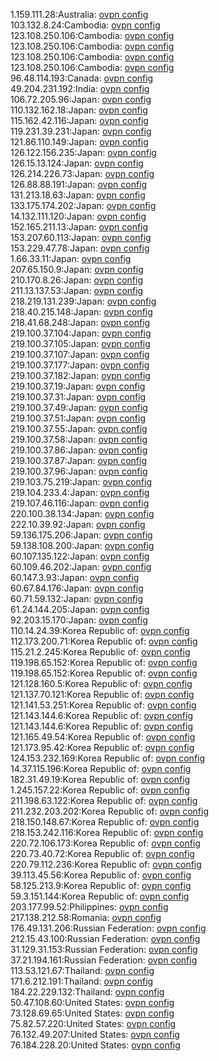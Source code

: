 1.159.111.28:Australia: [ovpn config](vpn/1_159_111_28.ovpn)  
103.132.8.24:Cambodia: [ovpn config](vpn/103_132_8_24.ovpn)  
123.108.250.106:Cambodia: [ovpn config](vpn/123_108_250_106.ovpn)  
123.108.250.106:Cambodia: [ovpn config](vpn/123_108_250_106.ovpn)  
123.108.250.106:Cambodia: [ovpn config](vpn/123_108_250_106.ovpn)  
123.108.250.106:Cambodia: [ovpn config](vpn/123_108_250_106.ovpn)  
96.48.114.193:Canada: [ovpn config](vpn/96_48_114_193.ovpn)  
49.204.231.192:India: [ovpn config](vpn/49_204_231_192.ovpn)  
106.72.205.96:Japan: [ovpn config](vpn/106_72_205_96.ovpn)  
110.132.162.18:Japan: [ovpn config](vpn/110_132_162_18.ovpn)  
115.162.42.116:Japan: [ovpn config](vpn/115_162_42_116.ovpn)  
119.231.39.231:Japan: [ovpn config](vpn/119_231_39_231.ovpn)  
121.86.110.149:Japan: [ovpn config](vpn/121_86_110_149.ovpn)  
126.122.156.235:Japan: [ovpn config](vpn/126_122_156_235.ovpn)  
126.15.13.124:Japan: [ovpn config](vpn/126_15_13_124.ovpn)  
126.214.226.73:Japan: [ovpn config](vpn/126_214_226_73.ovpn)  
126.88.88.191:Japan: [ovpn config](vpn/126_88_88_191.ovpn)  
131.213.18.63:Japan: [ovpn config](vpn/131_213_18_63.ovpn)  
133.175.174.202:Japan: [ovpn config](vpn/133_175_174_202.ovpn)  
14.132.111.120:Japan: [ovpn config](vpn/14_132_111_120.ovpn)  
152.165.211.13:Japan: [ovpn config](vpn/152_165_211_13.ovpn)  
153.207.60.113:Japan: [ovpn config](vpn/153_207_60_113.ovpn)  
153.229.47.78:Japan: [ovpn config](vpn/153_229_47_78.ovpn)  
1.66.33.11:Japan: [ovpn config](vpn/1_66_33_11.ovpn)  
207.65.150.9:Japan: [ovpn config](vpn/207_65_150_9.ovpn)  
210.170.8.26:Japan: [ovpn config](vpn/210_170_8_26.ovpn)  
211.13.137.53:Japan: [ovpn config](vpn/211_13_137_53.ovpn)  
218.219.131.239:Japan: [ovpn config](vpn/218_219_131_239.ovpn)  
218.40.215.148:Japan: [ovpn config](vpn/218_40_215_148.ovpn)  
218.41.68.248:Japan: [ovpn config](vpn/218_41_68_248.ovpn)  
219.100.37.104:Japan: [ovpn config](vpn/219_100_37_104.ovpn)  
219.100.37.105:Japan: [ovpn config](vpn/219_100_37_105.ovpn)  
219.100.37.107:Japan: [ovpn config](vpn/219_100_37_107.ovpn)  
219.100.37.177:Japan: [ovpn config](vpn/219_100_37_177.ovpn)  
219.100.37.182:Japan: [ovpn config](vpn/219_100_37_182.ovpn)  
219.100.37.19:Japan: [ovpn config](vpn/219_100_37_19.ovpn)  
219.100.37.31:Japan: [ovpn config](vpn/219_100_37_31.ovpn)  
219.100.37.49:Japan: [ovpn config](vpn/219_100_37_49.ovpn)  
219.100.37.51:Japan: [ovpn config](vpn/219_100_37_51.ovpn)  
219.100.37.55:Japan: [ovpn config](vpn/219_100_37_55.ovpn)  
219.100.37.58:Japan: [ovpn config](vpn/219_100_37_58.ovpn)  
219.100.37.86:Japan: [ovpn config](vpn/219_100_37_86.ovpn)  
219.100.37.87:Japan: [ovpn config](vpn/219_100_37_87.ovpn)  
219.100.37.96:Japan: [ovpn config](vpn/219_100_37_96.ovpn)  
219.103.75.219:Japan: [ovpn config](vpn/219_103_75_219.ovpn)  
219.104.233.4:Japan: [ovpn config](vpn/219_104_233_4.ovpn)  
219.107.46.116:Japan: [ovpn config](vpn/219_107_46_116.ovpn)  
220.100.38.134:Japan: [ovpn config](vpn/220_100_38_134.ovpn)  
222.10.39.92:Japan: [ovpn config](vpn/222_10_39_92.ovpn)  
59.136.175.206:Japan: [ovpn config](vpn/59_136_175_206.ovpn)  
59.138.108.200:Japan: [ovpn config](vpn/59_138_108_200.ovpn)  
60.107.135.122:Japan: [ovpn config](vpn/60_107_135_122.ovpn)  
60.109.46.202:Japan: [ovpn config](vpn/60_109_46_202.ovpn)  
60.147.3.93:Japan: [ovpn config](vpn/60_147_3_93.ovpn)  
60.67.84.176:Japan: [ovpn config](vpn/60_67_84_176.ovpn)  
60.71.59.132:Japan: [ovpn config](vpn/60_71_59_132.ovpn)  
61.24.144.205:Japan: [ovpn config](vpn/61_24_144_205.ovpn)  
92.203.15.170:Japan: [ovpn config](vpn/92_203_15_170.ovpn)  
110.14.24.39:Korea Republic of: [ovpn config](vpn/110_14_24_39.ovpn)  
112.173.200.71:Korea Republic of: [ovpn config](vpn/112_173_200_71.ovpn)  
115.21.2.245:Korea Republic of: [ovpn config](vpn/115_21_2_245.ovpn)  
119.198.65.152:Korea Republic of: [ovpn config](vpn/119_198_65_152.ovpn)  
119.198.65.152:Korea Republic of: [ovpn config](vpn/119_198_65_152.ovpn)  
121.128.160.5:Korea Republic of: [ovpn config](vpn/121_128_160_5.ovpn)  
121.137.70.121:Korea Republic of: [ovpn config](vpn/121_137_70_121.ovpn)  
121.141.53.251:Korea Republic of: [ovpn config](vpn/121_141_53_251.ovpn)  
121.143.144.6:Korea Republic of: [ovpn config](vpn/121_143_144_6.ovpn)  
121.143.144.6:Korea Republic of: [ovpn config](vpn/121_143_144_6.ovpn)  
121.165.49.54:Korea Republic of: [ovpn config](vpn/121_165_49_54.ovpn)  
121.173.95.42:Korea Republic of: [ovpn config](vpn/121_173_95_42.ovpn)  
124.153.232.169:Korea Republic of: [ovpn config](vpn/124_153_232_169.ovpn)  
14.37.115.196:Korea Republic of: [ovpn config](vpn/14_37_115_196.ovpn)  
182.31.49.19:Korea Republic of: [ovpn config](vpn/182_31_49_19.ovpn)  
1.245.157.22:Korea Republic of: [ovpn config](vpn/1_245_157_22.ovpn)  
211.198.63.122:Korea Republic of: [ovpn config](vpn/211_198_63_122.ovpn)  
211.232.203.202:Korea Republic of: [ovpn config](vpn/211_232_203_202.ovpn)  
218.150.148.67:Korea Republic of: [ovpn config](vpn/218_150_148_67.ovpn)  
218.153.242.116:Korea Republic of: [ovpn config](vpn/218_153_242_116.ovpn)  
220.72.106.173:Korea Republic of: [ovpn config](vpn/220_72_106_173.ovpn)  
220.73.40.72:Korea Republic of: [ovpn config](vpn/220_73_40_72.ovpn)  
220.79.112.236:Korea Republic of: [ovpn config](vpn/220_79_112_236.ovpn)  
39.113.45.56:Korea Republic of: [ovpn config](vpn/39_113_45_56.ovpn)  
58.125.213.9:Korea Republic of: [ovpn config](vpn/58_125_213_9.ovpn)  
59.3.151.144:Korea Republic of: [ovpn config](vpn/59_3_151_144.ovpn)  
203.177.99.52:Philippines: [ovpn config](vpn/203_177_99_52.ovpn)  
217.138.212.58:Romania: [ovpn config](vpn/217_138_212_58.ovpn)  
176.49.131.206:Russian Federation: [ovpn config](vpn/176_49_131_206.ovpn)  
212.15.43.100:Russian Federation: [ovpn config](vpn/212_15_43_100.ovpn)  
31.129.31.153:Russian Federation: [ovpn config](vpn/31_129_31_153.ovpn)  
37.21.194.161:Russian Federation: [ovpn config](vpn/37_21_194_161.ovpn)  
113.53.121.67:Thailand: [ovpn config](vpn/113_53_121_67.ovpn)  
171.6.212.191:Thailand: [ovpn config](vpn/171_6_212_191.ovpn)  
184.22.229.132:Thailand: [ovpn config](vpn/184_22_229_132.ovpn)  
50.47.108.60:United States: [ovpn config](vpn/50_47_108_60.ovpn)  
73.128.69.65:United States: [ovpn config](vpn/73_128_69_65.ovpn)  
75.82.57.220:United States: [ovpn config](vpn/75_82_57_220.ovpn)  
76.132.49.207:United States: [ovpn config](vpn/76_132_49_207.ovpn)  
76.184.228.20:United States: [ovpn config](vpn/76_184_228_20.ovpn)  
